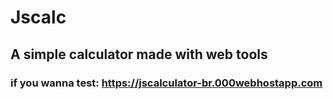 # Jscalc
## A simple calculator made with web tools
### if you wanna test: https://jscalculator-br.000webhostapp.com
